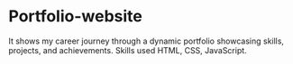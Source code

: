 # Portfolio-website
It shows my career journey through a dynamic portfolio showcasing skills, projects, and achievements. Skills used HTML, CSS, JavaScript.
